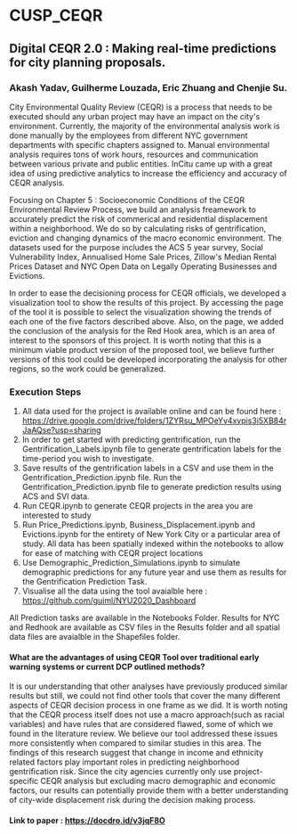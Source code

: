 # CUSP_CEQR

## Digital CEQR 2.0 : Making real-time predictions for city planning proposals. 

### Akash Yadav, Guilherme Louzada, Eric Zhuang and Chenjie Su.

City Environmental Quality Review (CEQR) is a process that needs to be executed should any urban project may have an impact on the city's environment. Currently, the majority of the environmental analysis work is done manually by the employees from different NYC government departments with specific chapters assigned to. Manual environmental analysis requires tons of work hours, resources and communication between various private and public entities. InCitu came up with a great idea of using predictive analytics to increase the efficiency and accuracy of CEQR analysis. 

Focusing on Chapter 5 : Socioeconomic Conditions of the CEQR Environmental Review Process, we build an analysis freamework to accurately predict the risk of commerical and residential displacement within a neighborhood. We do so by calculating risks of gentrification, eviction and changing dynamics of the macro economic environment. The datasets used for the purpose includes the ACS 5 year survey, Social Vulnerability Index, Annualised Home Sale Prices, Zillow's Median Rental Prices Dataset and NYC Open Data on Legally Operating Businesses and Evictions. 

In order to ease the decisioning process for CEQR officials, we developed a visualization tool to show the results of this project. By accessing the page of the tool it is possible to select the visualization showing the trends of each one of the five factors described above. Also, on the page, we added the conclusion of the analysis for the Red Hook area, which is an area of interest to the sponsors of this project. It is worth noting that this is a minimum viable product version of the proposed tool, we believe further versions of this tool could be developed incorporating the analysis for other regions, so the work could be generalized.

### Execution Steps

1. All data used for the project is available online and can be found here : https://drive.google.com/drive/folders/1ZYRsu_MPOeYv4xvpis3i5XB84rJaAQse?usp=sharing
2. In order to get started with predicting gentrification, run the Gentrification_Labels.ipynb file to generate gentrification labels for the time-period you wish to investigate. 
3. Save results of the gentrification labels in a CSV and use them in the Gentrification_Prediction.ipynb file. Run the Gentrification_Prediction.ipynb file to generate prediction results using ACS and SVI data. 
4. Run CEQR.ipynb to generate CEQR projects in the area you are interested to study
5. Run Price_Predictions.ipynb, Business_Displacement.ipynb and Evictions.ipynb for the entirety of New York City or a particular area of study. All data has been spatially indexed within the notebooks to allow for ease of matching with CEQR project locations
6. Use Demographic_Prediction_Simulations.ipynb to simulate demographic predictions for any future year and use them as results for the Gentrification Prediction Task.
7. Visualise all the data using the tool avaialble here : https://github.com/guiml/NYU2020_Dashboard

All Prediction tasks are available in the Notebooks Folder. Results for NYC and Redhook are available as CSV files in the Results folder and all spatial data files are avaialble in the Shapefiles folder. 

#### What are the advantages of using CEQR Tool over traditional early warning systems or current DCP outlined methods?

It is our understanding that other analyses have previously produced similar results but still, we could not find other tools that cover the many different aspects of CEQR decision process in one frame as we did. It is worth noting that the CEQR process itself does not use a macro approach(such as racial variables) and have rules that are considered flawed, some of which we found in the literature review. We believe our tool addressed these issues more consistently when compared to similar studies in this area. The findings of this research suggest that change in income and ethnicity related factors play important roles in predicting neighborhood gentrification risk. Since the city agencies currently only use project-specific CEQR analysis but excluding macro demographic and economic factors, our results can potentially provide them with a better understanding of city-wide displacement risk during the decision making process.

#### Link to paper : https://docdro.id/v3jqF8O
